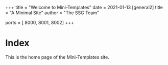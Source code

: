 +++
title = "Welcome to Mini-Templates"
date = 2021-01-13
[general2]
title = "A Minimal Site"
author = "The SSG Team"

ports = [ 8000, 8001, 8002]
+++

# Index

This is the home page of the Mini-Templates site.
